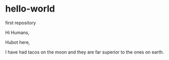 # hello-world
first repository

Hi Humans,

Hubot here,

I have had tacos on the moon and they are far superior to the ones on earth.
